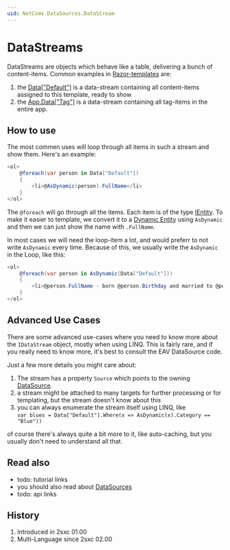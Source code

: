 ```yaml
---
uid: NetCode.DataSources.DataStream
---
```


# DataStreams

DataStreams are objects which behave like a table, delivering a bunch of content-items. Common examples in [Razor-templates](xref:NetCode.Razor.Component) are:

1. the [Data["Default"]](xref:NetCode.DynamicCode.Data) is a data-stream containing all content-items assigned to this template, ready to show
2. the [App.Data["Tag"]](xref:NetCode.DynamicCode.Objects.App.Index) is a data-stream containing all tag-items in the entire app.

## How to use

The most commen uses will loop through all items in such a stream and show them. Here's an example: 

```cs
<ol>
    @foreach(var person in Data["Default"])
    {
        <li>@AsDynamic(person).FullName</li>
    }
</ol>
```
The `@foreach` will go through all the items. Each item is of the type [IEntity](xref:NetCode.DynamicData.Entity). To make it easier to template, we convert it to a [Dynamic Entity](xref:NetCode.DynamicData.DynamicEntity) using `AsDynamic` and then we can just show the name with `.FullName`. 

In most cases we will need the loop-item a lot, and would preferr to not write `AsDynamic` every time. Because of this, we usually write the `AsDynamic` in the Loop, like this:

```cs
<ol>
    @foreach(var person in AsDynamic(Data["Default"]))
    {
        <li>@person.FullName - born @person.Birthday and married to @person.SpouseName</li>
    }
</ol>
```

## Advanced Use Cases
There are some advanced use-cases where you need to know more about the `IDataStream` object, mostly when using LINQ. This is fairly rare, and if you really need to know more, it's best to consult the EAV DataSource code. 

Just a few more details you might care about:

1. The stream has a property `Source` which points to the owning [DataSource](xref:NetCode.DataSources.DataSource). 
1. a stream might be attached to many targets for further processing or for templating, but the stream doesn't know about this
1. you can always enumerate the stream itself using LINQ, like  
    `var blues = Data["Default"].Where(x => AsDynamic(x).Category == "Blue"))` 

of course there's always quite a bit more to it, like auto-caching, but you usually don't need to understand all that.  

## Read also

* todo: tutorial links
* you should also read about [DataSources](xref:NetCode.DataSources.DataSource)
* todo: api links

## History

1. Introduced in 2sxc 01.00
2. Multi-Language since 2sxc 02.00

